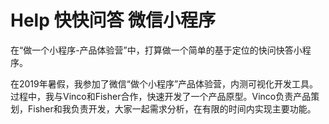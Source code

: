 # Help 快快问答 微信小程序
在“做一个小程序-产品体验营”中，打算做一个简单的基于定位的快问快答小程序。


在2019年暑假，我参加了微信“做个小程序”产品体验营，内测可视化开发工具。
过程中，我与Vinco和Fisher合作，快速开发了一个产品原型。Vinco负责产品策划，Fisher和我负责开发，大家一起需求分析，在有限的时间内实现主要功能。
